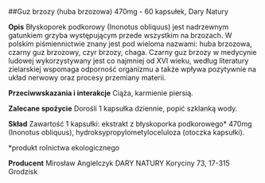 ##Guz brzozy (huba brzozowa) 470mg - 60 kapsułek, Dary Natury

**Opis** Błyskoporek podkorowy (Inonotus obliquus) jest nadrzewnym gatunkiem grzyba występującym przede wszystkim na brzozach. W polskim piśmiennictwie znany jest pod wieloma nazwami: huba brzozowa, czarny guz brzozowy, czyr brzozy, chaga. Czarny guz brzozy w medycynie ludowej wykorzystywany jest co najmniej od XVI wieku, według literatury zielarskiej wspomaga odporność organizmu a także wpływa pozytywnie na układ nerwowy oraz procesy przemiany materii.

**Przeciwwskazania i interakcje** Ciąża, karmienie piersią.

**Zalecane spożycie** Dorośli 1 kapsułka dziennie, popić szklanką wody.

**Skład** Zawartość 1 kapsułki: ekstrakt z błyskoporka podkorowego\* 470mg (Inonotus obliquus), hydroksypropylometyloceluloza (otoczka kapsułki).

\*produkt rolnictwa ekologicznego

**Producent** Mirosław Angielczyk DARY NATURY
Koryciny 73, 17-315 Grodzisk
